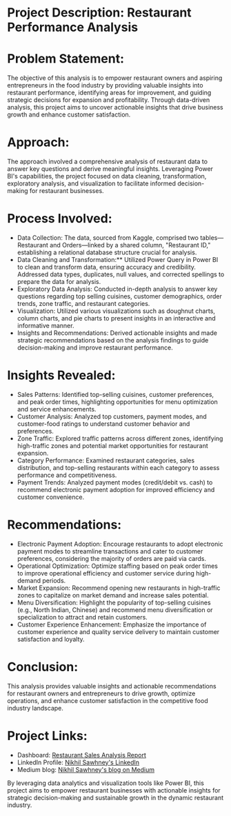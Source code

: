 # Project Description: Restaurant Performance Analysis

# Problem Statement:
The objective of this analysis is to empower restaurant owners and aspiring entrepreneurs in the food industry by providing valuable insights into restaurant performance, identifying areas for improvement, and guiding strategic decisions for expansion and profitability. Through data-driven analysis, this project aims to uncover actionable insights that drive business growth and enhance customer satisfaction.

# Approach:
The approach involved a comprehensive analysis of restaurant data to answer key questions and derive meaningful insights. Leveraging Power BI's capabilities, the project focused on data cleaning, transformation, exploratory analysis, and visualization to facilitate informed decision-making for restaurant businesses.

# Process Involved:
* Data Collection: The data, sourced from Kaggle, comprised two tables—Restaurant and Orders—linked by a shared column, "Restaurant ID," establishing a relational database structure crucial for analysis.
* Data Cleaning and Transformation:** Utilized Power Query in Power BI to clean and transform data, ensuring accuracy and credibility. Addressed data types, duplicates, null values, and corrected spellings to prepare the data for analysis.
* Exploratory Data Analysis: Conducted in-depth analysis to answer key questions regarding top selling cuisines, customer demographics, order trends, zone traffic, and restaurant categories.
* Visualization: Utilized various visualizations such as doughnut charts, column charts, and pie charts to present insights in an interactive and informative manner.
* Insights and Recommendations: Derived actionable insights and made strategic recommendations based on the analysis findings to guide decision-making and improve restaurant performance.

# Insights Revealed:
* Sales Patterns: Identified top-selling cuisines, customer preferences, and peak order times, highlighting opportunities for menu optimization and service enhancements.
* Customer Analysis: Analyzed top customers, payment modes, and customer-food ratings to understand customer behavior and preferences.
* Zone Traffic: Explored traffic patterns across different zones, identifying high-traffic zones and potential market opportunities for restaurant expansion.
* Category Performance: Examined restaurant categories, sales distribution, and top-selling restaurants within each category to assess performance and competitiveness.
* Payment Trends: Analyzed payment modes (credit/debit vs. cash) to recommend electronic payment adoption for improved efficiency and customer convenience.

# Recommendations:
* Electronic Payment Adoption: Encourage restaurants to adopt electronic payment modes to streamline transactions and cater to customer preferences, considering the majority of orders are paid via cards.
* Operational Optimization: Optimize staffing based on peak order times to improve operational efficiency and customer service during high-demand periods.
* Market Expansion: Recommend opening new restaurants in high-traffic zones to capitalize on market demand and increase sales potential.
* Menu Diversification: Highlight the popularity of top-selling cuisines (e.g., North Indian, Chinese) and recommend menu diversification or specialization to attract and retain customers.
* Customer Experience Enhancement: Emphasize the importance of customer experience and quality service delivery to maintain customer satisfaction and loyalty.

# Conclusion:
This analysis provides valuable insights and actionable recommendations for restaurant owners and entrepreneurs to drive growth, optimize operations, and enhance customer satisfaction in the competitive food industry landscape.

# Project Links:
* Dashboard: [Restaurant Sales Analysis Report](https://www.novypro.com/project/restaurant-sales-analysis-report-using-power-bi-power-bi)
* LinkedIn Profile: [Nikhil Sawhney's LinkedIn](https://www.linkedin.com/in/nikk996/)
* Medium blog: [Nikhil Sawhney's blog on Medium](https://nks96.medium.com/restaurant-sales-analysis-report-using-power-bi-d0434be7a6a4)

By leveraging data analytics and visualization tools like Power BI, this project aims to empower restaurant businesses with actionable insights for strategic decision-making and sustainable growth in the dynamic restaurant industry.
